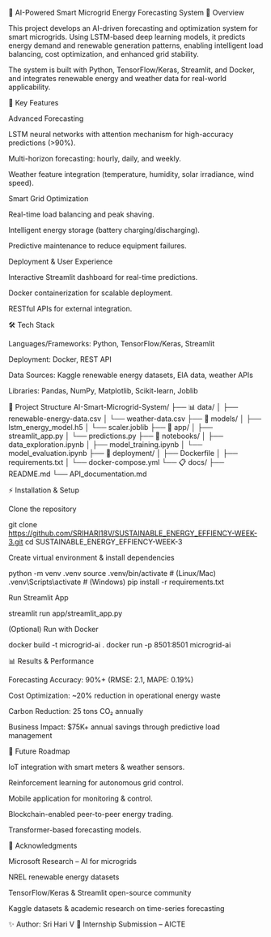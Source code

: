 🌱 AI-Powered Smart Microgrid Energy Forecasting System
📌 Overview

This project develops an AI-driven forecasting and optimization system for smart microgrids. Using LSTM-based deep learning models, it predicts energy demand and renewable generation patterns, enabling intelligent load balancing, cost optimization, and enhanced grid stability.

The system is built with Python, TensorFlow/Keras, Streamlit, and Docker, and integrates renewable energy and weather data for real-world applicability.

🎯 Key Features

Advanced Forecasting

LSTM neural networks with attention mechanism for high-accuracy predictions (>90%).

Multi-horizon forecasting: hourly, daily, and weekly.

Weather feature integration (temperature, humidity, solar irradiance, wind speed).

Smart Grid Optimization

Real-time load balancing and peak shaving.

Intelligent energy storage (battery charging/discharging).

Predictive maintenance to reduce equipment failures.

Deployment & User Experience

Interactive Streamlit dashboard for real-time predictions.

Docker containerization for scalable deployment.

RESTful APIs for external integration.

🛠️ Tech Stack

Languages/Frameworks: Python, TensorFlow/Keras, Streamlit

Deployment: Docker, REST API

Data Sources: Kaggle renewable energy datasets, EIA data, weather APIs

Libraries: Pandas, NumPy, Matplotlib, Scikit-learn, Joblib

📂 Project Structure
AI-Smart-Microgrid-System/
├── 📊 data/
│   ├── renewable-energy-data.csv
│   └── weather-data.csv
├── 🧠 models/
│   ├── lstm_energy_model.h5
│   └── scaler.joblib
├── 📱 app/
│   ├── streamlit_app.py
│   └── predictions.py
├── 🔧 notebooks/
│   ├── data_exploration.ipynb
│   ├── model_training.ipynb
│   └── model_evaluation.ipynb
├── 🚀 deployment/
│   ├── Dockerfile
│   ├── requirements.txt
│   └── docker-compose.yml
└── 📋 docs/
    ├── README.md
    └── API_documentation.md

⚡ Installation & Setup

Clone the repository

git clone https://github.com/SRIHARI18V/SUSTAINABLE_ENERGY_EFFIENCY-WEEK-3.git
cd SUSTAINABLE_ENERGY_EFFIENCY-WEEK-3


Create virtual environment & install dependencies

python -m venv .venv
source .venv/bin/activate   # (Linux/Mac)
.venv\Scripts\activate      # (Windows)
pip install -r requirements.txt


Run Streamlit App

streamlit run app/streamlit_app.py


(Optional) Run with Docker

docker build -t microgrid-ai .
docker run -p 8501:8501 microgrid-ai

📊 Results & Performance

Forecasting Accuracy: 90%+ (RMSE: 2.1, MAPE: 0.19%)

Cost Optimization: ~20% reduction in operational energy waste

Carbon Reduction: 25 tons CO₂ annually

Business Impact: $75K+ annual savings through predictive load management

🚀 Future Roadmap

IoT integration with smart meters & weather sensors.

Reinforcement learning for autonomous grid control.

Mobile application for monitoring & control.

Blockchain-enabled peer-to-peer energy trading.

Transformer-based forecasting models.

🙏 Acknowledgments

Microsoft Research – AI for microgrids

NREL renewable energy datasets

TensorFlow/Keras & Streamlit open-source community

Kaggle datasets & academic research on time-series forecasting

✨ Author: Sri Hari V
📌 Internship Submission – AICTE

